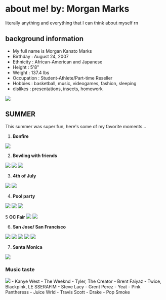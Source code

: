 # about me!                                                        by: Morgan Marks
literally anything and everything that I can think about myself rn
## **background information**
- My full name is Morgan Kanato Marks
- Birthday : August 24, 2007
- Ethnicity : African-American and Japanese
- Height : 5'8"
- Weight : 137.4 lbs
- Occupation : Student-Athlete/Part-time Reseller
- Hobbies : basketball, music, videogames, fashion, sleeping
- dislikes : presentations, insects, homework
<img src ="https://cdn.discordapp.com/attachments/930620115886673990/1025231713946832907/F965EE62-9783-47B9-B063-1536ADDC6FDF.jpg">

## SUMMER
This summer was super fun, here's some of my favorite moments...
1. **Bonfire** 
<img src="https://cdn.discordapp.com/attachments/930620115886673990/1025241880658710578/C77670DB-9A2C-40F6-9256-9B5C23CA9ACC.jpg">


2. **Bowling with friends** 
<img src="https://cdn.discordapp.com/attachments/930620115886673990/1025242115342614588/B09F966A-C9D1-4194-92F0-5B6211F5EF43.jpg">
<img src="https://cdn.discordapp.com/attachments/930620115886673990/1025248950392987678/84251D7E-9062-42D0-AAF0-FA3046EE7743.jpg">
<img src="https://cdn.discordapp.com/attachments/930620115886673990/1025249061726584912/BD289E4C-B185-4BF6-83F4-98312A9B59F7.jpg">


3. **4th of July**
<img src="https://cdn.discordapp.com/attachments/930620115886673990/1025242499926740992/1222FD40-522A-45F5-9D04-75CBFD59E5A7.jpg">
<img src="https://cdn.discordapp.com/attachments/930620115886673990/1025242555543203870/13A939C3-E75E-4F67-8DEE-38EDEBCAF2EC.jpg">


4. **Pool party**
<img src="https://cdn.discordapp.com/attachments/930620115886673990/1025242661659099148/1CE1E392-65A2-48F6-93B1-08661632CFBF.jpg">
<img src="https://cdn.discordapp.com/attachments/930620115886673990/1025242744899244122/4A5C25ED-E31F-43C6-BFAB-E1C587FD8306.jpg">
<img src="https://cdn.discordapp.com/attachments/930620115886673990/1025244155691143199/47BF72A0-3E1E-43F4-98B5-104F674027EC.jpg">


5 **OC Fair**
<img src="https://cdn.discordapp.com/attachments/930620115886673990/1025245160809963550/5A77258D-9ED3-4AE3-A68E-2621025C42E6.jpg">
<img src="https://cdn.discordapp.com/attachments/930620115886673990/1025245243907506217/D9C95BD0-5E7B-45BA-86BA-4BEBCF90A324.jpg">


6. **San Jose/ San Francisco**
<img src="https://cdn.discordapp.com/attachments/930620115886673990/1025246127794171935/AB42D503-B3DC-4869-9357-87DD6A2DE0C9.jpg">
<img src="https://cdn.discordapp.com/attachments/930620115886673990/1025246156315426856/1EEAC7FB-4EE7-4176-9BC8-44849DA21866.jpg">
<img src="https://cdn.discordapp.com/attachments/930620115886673990/1025246267082821732/E7DB0710-3150-4B4D-B07A-79268DAAC0FB.jpg">
<img src="https://cdn.discordapp.com/attachments/930620115886673990/1025246390114332763/16841AB2-238B-44AA-A361-85E56FADBB9F.jpg">
<img src="https://cdn.discordapp.com/attachments/930620115886673990/1025246446557081711/83E24A55-6839-4180-8F3D-A71CAD3E75A9.jpg">


7. **Santa Monica**
<img src="https://cdn.discordapp.com/attachments/930620115886673990/1025246554904350731/69FF225C-41B4-4F57-91EF-0B462365EDAE.jpg">


### Music taste
<img src="https://cdn.discordapp.com/attachments/930620115886673990/1025236030661603338/unknown.png">
- Kanye West
- The Weeknd 
- Tyler, The Creator
- Brent Faiyaz
- Twice, Blackpink, LE SSERAFIM
- Steve Lacy
- Grent Perez
- Yeat
- Pink Pantheress
- Juice Wrld
- Travis Scott
- Drake
- Pop Smoke

###
